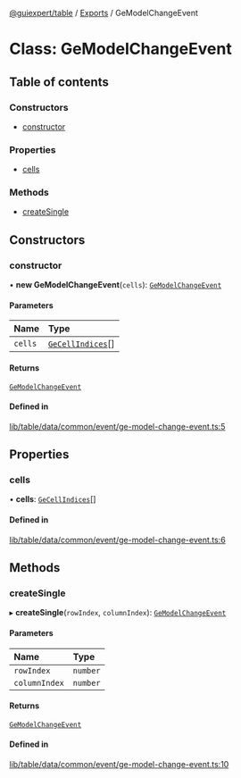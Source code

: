 [@guiexpert/table](../README.md) / [Exports](../modules.md) / GeModelChangeEvent

# Class: GeModelChangeEvent

## Table of contents

### Constructors

- [constructor](GeModelChangeEvent.md#constructor)

### Properties

- [cells](GeModelChangeEvent.md#cells)

### Methods

- [createSingle](GeModelChangeEvent.md#createsingle)

## Constructors

### constructor

• **new GeModelChangeEvent**(`cells`): [`GeModelChangeEvent`](GeModelChangeEvent.md)

#### Parameters

| Name | Type |
| :------ | :------ |
| `cells` | [`GeCellIndices`](GeCellIndices.md)[] |

#### Returns

[`GeModelChangeEvent`](GeModelChangeEvent.md)

#### Defined in

[lib/table/data/common/event/ge-model-change-event.ts:5](https://github.com/guiexperttable/ge-table/blob/6aaca3c/libs/table/src/lib/table/data/common/event/ge-model-change-event.ts#L5)

## Properties

### cells

• **cells**: [`GeCellIndices`](GeCellIndices.md)[]

#### Defined in

[lib/table/data/common/event/ge-model-change-event.ts:6](https://github.com/guiexperttable/ge-table/blob/6aaca3c/libs/table/src/lib/table/data/common/event/ge-model-change-event.ts#L6)

## Methods

### createSingle

▸ **createSingle**(`rowIndex`, `columnIndex`): [`GeModelChangeEvent`](GeModelChangeEvent.md)

#### Parameters

| Name | Type |
| :------ | :------ |
| `rowIndex` | `number` |
| `columnIndex` | `number` |

#### Returns

[`GeModelChangeEvent`](GeModelChangeEvent.md)

#### Defined in

[lib/table/data/common/event/ge-model-change-event.ts:10](https://github.com/guiexperttable/ge-table/blob/6aaca3c/libs/table/src/lib/table/data/common/event/ge-model-change-event.ts#L10)
